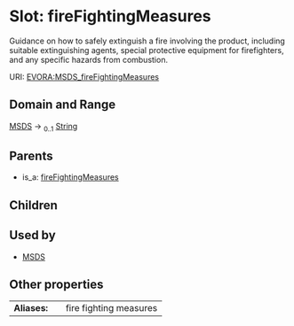 
# Slot: fireFightingMeasures

Guidance on how to safely extinguish a fire involving the product, including suitable extinguishing agents, special protective equipment for firefighters, and any specific hazards from combustion.

URI: [EVORA:MSDS_fireFightingMeasures](https://evora-project.eu/MSDS_fireFightingMeasures)


## Domain and Range

[MSDS](MSDS.md) &#8594;  <sub>0..1</sub> [String](types/String.md)

## Parents

 *  is_a: [fireFightingMeasures](fireFightingMeasures.md)

## Children


## Used by

 * [MSDS](MSDS.md)

## Other properties

|  |  |  |
| --- | --- | --- |
| **Aliases:** | | fire fighting measures |